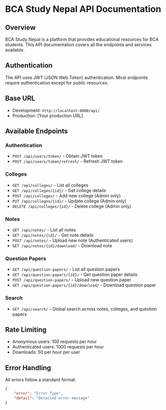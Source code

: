 # BCA Study Nepal API Documentation

## Overview
BCA Study Nepal is a platform that provides educational resources for BCA students. This API documentation covers all the endpoints and services available.

## Authentication
The API uses JWT (JSON Web Token) authentication. Most endpoints require authentication except for public resources.

## Base URL
- Development: `http://localhost:8000/api/`
- Production: [Your production URL]

## Available Endpoints

### Authentication
- `POST /api/users/token/` - Obtain JWT token
- `POST /api/users/token/refresh/` - Refresh JWT token

### Colleges
- `GET /api/colleges/` - List all colleges
- `GET /api/colleges/{id}/` - Get college details
- `POST /api/colleges/` - Add new college (Admin only)
- `PUT /api/colleges/{id}/` - Update college (Admin only)
- `DELETE /api/colleges/{id}/` - Delete college (Admin only)

### Notes
- `GET /api/notes/` - List all notes
- `GET /api/notes/{id}/` - Get note details
- `POST /api/notes/` - Upload new note (Authenticated users)
- `GET /api/notes/{id}/download/` - Download note

### Question Papers
- `GET /api/question-papers/` - List all question papers
- `GET /api/question-papers/{id}/` - Get question paper details
- `POST /api/question-papers/` - Upload new question paper
- `GET /api/question-papers/{id}/download/` - Download question paper

### Search
- `GET /api/search/` - Global search across notes, colleges, and question papers

## Rate Limiting
- Anonymous users: 100 requests per hour
- Authenticated users: 1000 requests per hour
- Downloads: 50 per hour per user

## Error Handling
All errors follow a standard format:
```json
{
    "error": "Error Type",
    "detail": "Detailed error message"
}
``` 